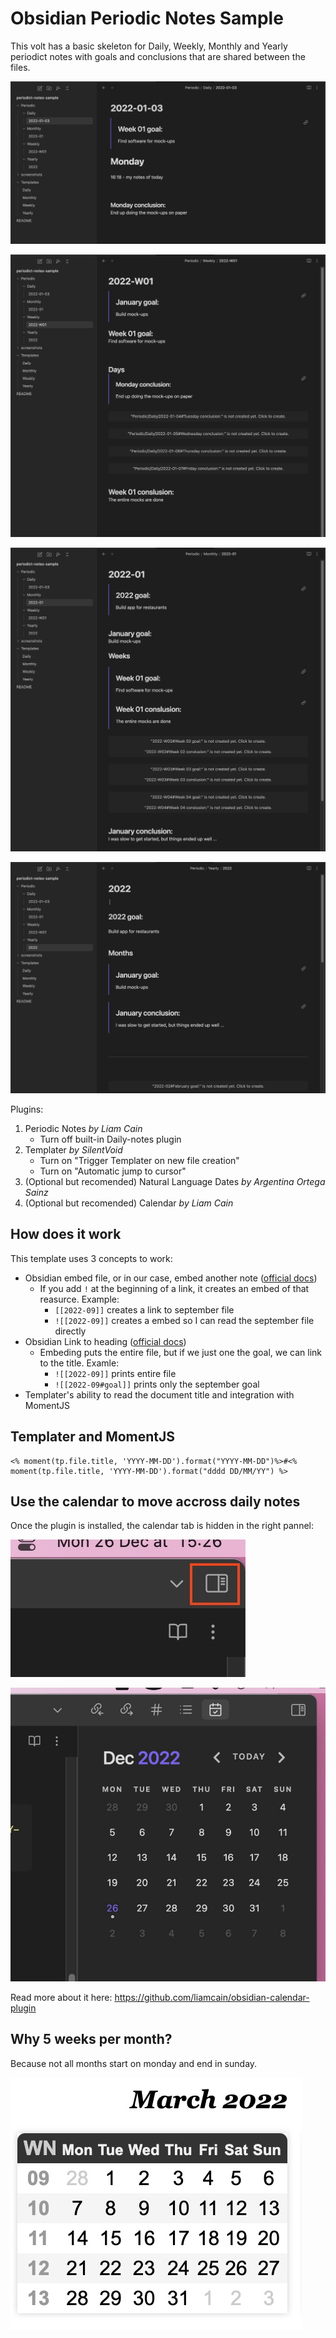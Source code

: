 
# Obsidian Periodic Notes Sample
This volt has a basic skeleton for Daily, Weekly, Monthly and Yearly periodict notes with goals and conclusions that are shared between the files.



![daily-example](https://github.com/Antoine-lb/obsidian-periodic-notes-sample/blob/master/screenshots/daily-example.jpg?raw=true)

![weekly-example](https://github.com/Antoine-lb/obsidian-periodic-notes-sample/blob/master/screenshots/weekly-example.jpg?raw=true)

![monthly-example](https://github.com/Antoine-lb/obsidian-periodic-notes-sample/blob/master/screenshots/monthly-example.jpg?raw=true)

![yearly-example](https://github.com/Antoine-lb/obsidian-periodic-notes-sample/blob/master/screenshots/yearly-example.jpg?raw=true)



Plugins:
1. Periodic Notes *by Liam Cain*
	- Turn off built-in Daily-notes plugin
1. Templater *by SilentVoid*
	- Turn on "Trigger Templater on new file creation"
	- Turn on "Automatic jump to cursor"
2. (Optional but recomended) Natural Language Dates *by Argentina Ortega Sainz*
3. (Optional but recomended) Calendar *by Liam Cain*


## How does it work
This template uses 3 concepts to work:
- Obsidian embed file, or in our case, embed another note ([official docs](https://help.obsidian.md/How+to/Embed+files))
	- If you add `!` at the beginning of a link, it creates an embed of that reasurce. Example:
		- `[[2022-09]]` creates a link to september file
		- `![[2022-09]]` creates a embed so I can read the september file directly
- Obsidian Link to heading ([official docs](https://help.obsidian.md/How+to/Internal+link#Link+to+headings))
	- Embeding puts the entire file, but if we just one the goal, we can link to the title. Examle:
		- `![[2022-09]]` prints entire file
		- `![[2022-09#goal]]` prints only the september goal
- Templater's ability to read the document title and integration with MomentJS

## Templater and MomentJS

```
<% moment(tp.file.title, 'YYYY-MM-DD').format("YYYY-MM-DD")%>#<% moment(tp.file.title, 'YYYY-MM-DD').format("dddd DD/MM/YY") %>
```


## Use the calendar to move accross daily notes
Once the plugin is installed, the calendar tab is hidden in the right pannel:

![5-weeks-months](https://github.com/Antoine-lb/obsidian-periodic-notes-sample/blob/master/screenshots/reveal-calendar.jpg?raw=true)

![5-weeks-months](https://github.com/Antoine-lb/obsidian-periodic-notes-sample/blob/master/screenshots/full-calendar.jpg?raw=true)

Read more about it here: https://github.com/liamcain/obsidian-calendar-plugin


## Why 5 weeks per month?
Because not all months start on monday and end in sunday.


![5-weeks-months](https://github.com/Antoine-lb/obsidian-periodic-notes-sample/blob/master/screenshots/5-week-months.jpg?raw=true)

